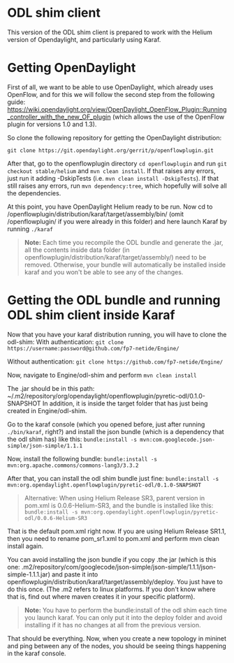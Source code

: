 # ODL shim client
This version of the ODL shim client is prepared to work with the Helium version of Opendaylight, and particularly using Karaf. 

# Getting OpenDaylight
First of all, we want to be able to use OpenDaylight, which already uses OpenFlow, and for this we will follow the second step from the following guide: https://wiki.opendaylight.org/view/OpenDaylight_OpenFlow_Plugin::Running_controller_with_the_new_OF_plugin (which allows the use of the OpenFlow plugin for versions 1.0 and 1.3).

So clone the following repository for getting the OpenDaylight distribution:
```
git clone https://git.opendaylight.org/gerrit/p/openflowplugin.git
```

After that, go to the openflowplugin directory ```cd openflowplugin``` and run ```git checkout stable/helium``` and ```mvn clean install```. If that raises any errors, just run it adding -DskipTests (i.e. ```mvn clean install -DskipTests```). If that still raises any errors, run ```mvn dependency:tree```, which hopefully will solve all the dependencies. 

At this point, you have OpenDaylight Helium ready to be run. Now cd to /openflowplugin/distribution/karaf/target/assembly/bin/ (omit /openflowplugin/ if you were already in this folder)  and here launch Karaf by running ```./karaf```

> **Note:** Each time you recompile the ODL bundle and generate the .jar, all the contents inside data folder (in openflowplugin/distribution/karaf/target/assembly/) need to be removed. Otherwise, your bundle will automatically be installed inside karaf and you won't be able to see any of the changes. 

# Getting the ODL bundle and running ODL shim client inside Karaf
Now that you have your karaf distribution running, you will have to clone the odl-shim:
With authentication:
```git clone https://username:password@github.com/fp7-netide/Engine/```

Without authentication:
```git clone https://github.com/fp7-netide/Engine/```

Now, navigate to Engine/odl-shim and perform ```mvn clean install``` 

The .jar should be in this path:
~/.m2/repository/org/opendaylight/openflowplugin/pyretic-odl/0.1.0-SNAPSHOT
In addition, it is inside the target folder that has just being created in Engine/odl-shim. 

Go to the karaf console (which you opened before, just after running ```./bin/karaf```, right?) and install the json bundle (which is a dependency that the odl shim has) like this:
```bundle:install -s mvn:com.googlecode.json-simple/json-simple/1.1.1```

Now, install the following bundle:
```bundle:install -s mvn:org.apache.commons/commons-lang3/3.3.2```

After that, you can install the odl shim bundle just fine:
```bundle:install -s mvn:org.opendaylight.openflowplugin/pyretic-odl/0.1.0-SNAPSHOT```

> Alternative: When using Helium Release SR3, parent version in pom.xml is <version>0.0.6-Helium-SR3</version>, and the bundle is installed like this:
```bundle:install -s mvn:org.opendaylight.openflowplugin/pyretic-odl/0.0.6-Helium-SR3```

That is the default pom.xml right now. If you are using Helium Release SR1.1, then you need to rename pom_sr1.xml to pom.xml and perform mvn clean install again. 

You can avoid installing the json bundle if you copy .the jar (which is this one: .m2/repository/com/googlecode/json-simple/json-simple/1.1.1/json-simple-1.1.1.jar) and paste it into openflowplugin/distribution/karaf/target/assembly/deploy. You just have to do this once. (The .m2 refers to linux platforms. If you don't know where that is, find out where maven creates it in your specific platform).

> **Note:** You have to perform the bundle:install of the odl shim each time you launch karaf. You can only put it into the deploy folder and avoid installing if it has no changes at all from the previous version. 

That should be everything. Now, when you create a new topology in mininet and ping between any of the nodes, you should be seeing things happening in the karaf console. 



